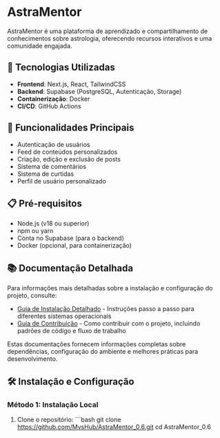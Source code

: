 # AstraMentor

AstraMentor é uma plataforma de aprendizado e compartilhamento de conhecimentos sobre astrologia, oferecendo recursos interativos e uma comunidade engajada.

## 🚀 Tecnologias Utilizadas

- **Frontend**: Next.js, React, TailwindCSS
- **Backend**: Supabase (PostgreSQL, Autenticação, Storage)
- **Containerização**: Docker
- **CI/CD**: GitHub Actions

## 🔑 Funcionalidades Principais

- Autenticação de usuários
- Feed de conteúdos personalizados
- Criação, edição e exclusão de posts
- Sistema de comentários
- Sistema de curtidas
- Perfil de usuário personalizado

## 📋 Pré-requisitos

- Node.js (v18 ou superior)
- npm ou yarn
- Conta no Supabase (para o backend)
- Docker (opcional, para containerização)

## 📚 Documentação Detalhada

Para informações mais detalhadas sobre a instalação e configuração do projeto, consulte:

- [Guia de Instalação Detalhado](INSTALLATION.md) - Instruções passo a passo para diferentes sistemas operacionais
- [Guia de Contribuição](CONTRIBUTING.md) - Como contribuir com o projeto, incluindo padrões de código e fluxo de trabalho

Estas documentações fornecem informações completas sobre dependências, configuração do ambiente e melhores práticas para desenvolvimento.

## 🛠️ Instalação e Configuração

### Método 1: Instalação Local

1. Clone o repositório:
   \`\`\`bash
   git clone https://github.com/MvsHub/AstraMentor_0.6.git
   cd AstraMentor_0.6

